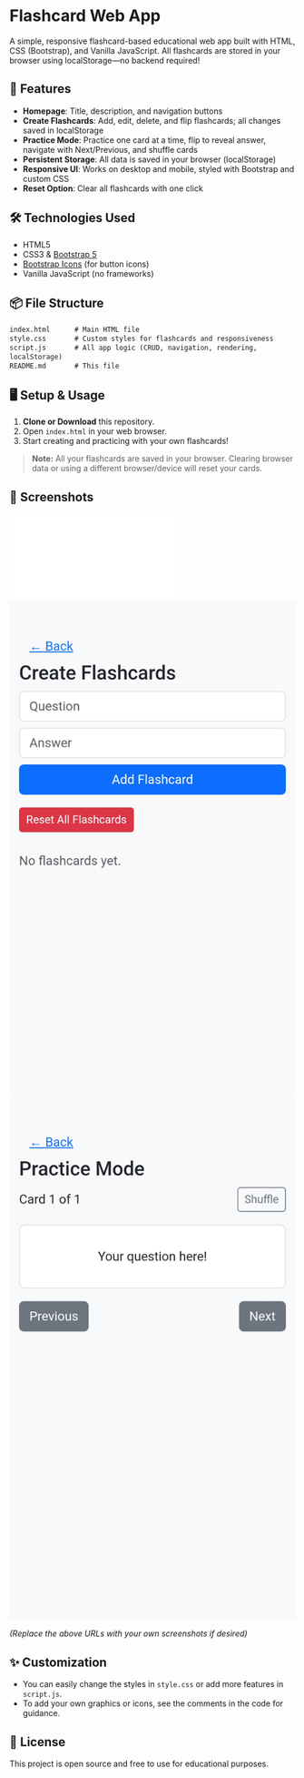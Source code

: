 # Flashcard Web App

A simple, responsive flashcard-based educational web app built with HTML, CSS (Bootstrap), and Vanilla JavaScript. All flashcards are stored in your browser using localStorage—no backend required!

## 🚀 Features

- **Homepage**: Title, description, and navigation buttons
- **Create Flashcards**: Add, edit, delete, and flip flashcards; all changes saved in localStorage
- **Practice Mode**: Practice one card at a time, flip to reveal answer, navigate with Next/Previous, and shuffle cards
- **Persistent Storage**: All data is saved in your browser (localStorage)
- **Responsive UI**: Works on desktop and mobile, styled with Bootstrap and custom CSS
- **Reset Option**: Clear all flashcards with one click

## 🛠️ Technologies Used

- HTML5
- CSS3 & [Bootstrap 5](https://getbootstrap.com/)
- [Bootstrap Icons](https://icons.getbootstrap.com/) (for button icons)
- Vanilla JavaScript (no frameworks)

## 📦 File Structure

```
index.html      # Main HTML file
style.css       # Custom styles for flashcards and responsiveness
script.js       # All app logic (CRUD, navigation, rendering, localStorage)
README.md       # This file
```

## 🖥️ Setup & Usage

1. **Clone or Download** this repository.
2. Open `index.html` in your web browser.
3. Start creating and practicing with your own flashcards!

> **Note:** All your flashcards are saved in your browser. Clearing browser data or using a different browser/device will reset your cards.

## 📸 Screenshots

![Homepage Example](ome.js)
![Create Flashcards Example](question.jpg)
![Practice Mode Example](mode.jpg)

*(Replace the above URLs with your own screenshots if desired)*

## ✨ Customization
- You can easily change the styles in `style.css` or add more features in `script.js`.
- To add your own graphics or icons, see the comments in the code for guidance.

## 📄 License

This project is open source and free to use for educational purposes.